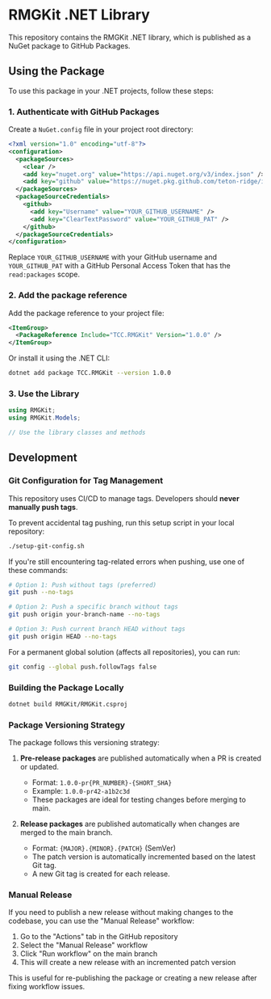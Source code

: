 # RMGKit .NET Library

This repository contains the RMGKit .NET library, which is published as a NuGet package to GitHub Packages.

## Using the Package

To use this package in your .NET projects, follow these steps:

### 1. Authenticate with GitHub Packages

Create a `NuGet.config` file in your project root directory:

```xml
<?xml version="1.0" encoding="utf-8"?>
<configuration>
  <packageSources>
    <clear />
    <add key="nuget.org" value="https://api.nuget.org/v3/index.json" />
    <add key="github" value="https://nuget.pkg.github.com/teton-ridge/index.json" />
  </packageSources>
  <packageSourceCredentials>
    <github>
      <add key="Username" value="YOUR_GITHUB_USERNAME" />
      <add key="ClearTextPassword" value="YOUR_GITHUB_PAT" />
    </github>
  </packageSourceCredentials>
</configuration>
```

Replace `YOUR_GITHUB_USERNAME` with your GitHub username and `YOUR_GITHUB_PAT` with a GitHub Personal Access Token that has the `read:packages` scope.

### 2. Add the package reference

Add the package reference to your project file:

```xml
<ItemGroup>
  <PackageReference Include="TCC.RMGKit" Version="1.0.0" />
</ItemGroup>
```

Or install it using the .NET CLI:

```bash
dotnet add package TCC.RMGKit --version 1.0.0
```

### 3. Use the Library

```csharp
using RMGKit;
using RMGKit.Models;

// Use the library classes and methods
```

## Development

### Git Configuration for Tag Management
This repository uses CI/CD to manage tags. Developers should **never manually push tags**.

To prevent accidental tag pushing, run this setup script in your local repository:

```bash
./setup-git-config.sh
```

If you're still encountering tag-related errors when pushing, use one of these commands:

```bash
# Option 1: Push without tags (preferred)
git push --no-tags

# Option 2: Push a specific branch without tags
git push origin your-branch-name --no-tags

# Option 3: Push current branch HEAD without tags
git push origin HEAD --no-tags
```

For a permanent global solution (affects all repositories), you can run:
```bash
git config --global push.followTags false
```

### Building the Package Locally

```bash
dotnet build RMGKit/RMGKit.csproj
```

### Package Versioning Strategy

The package follows this versioning strategy:

1. **Pre-release packages** are published automatically when a PR is created or updated.
   - Format: `1.0.0-pr{PR_NUMBER}-{SHORT_SHA}`
   - Example: `1.0.0-pr42-a1b2c3d`
   - These packages are ideal for testing changes before merging to main.

2. **Release packages** are published automatically when changes are merged to the main branch.
   - Format: `{MAJOR}.{MINOR}.{PATCH}` (SemVer)
   - The patch version is automatically incremented based on the latest Git tag.
   - A new Git tag is created for each release.

### Manual Release

If you need to publish a new release without making changes to the codebase, you can use the "Manual Release" workflow:

1. Go to the "Actions" tab in the GitHub repository
2. Select the "Manual Release" workflow
3. Click "Run workflow" on the main branch
4. This will create a new release with an incremented patch version

This is useful for re-publishing the package or creating a new release after fixing workflow issues. 